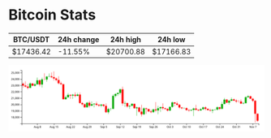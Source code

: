 # Bitcoin Stats

BTC/USDT|24h change|24h high|24h low|
|---|---|---|---|
|$17436.42|-11.55%|$20700.88|$17166.83|

<img src="./chart.svg">
